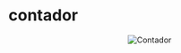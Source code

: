 # contador

<div align="center">
  <img src="https://github.com/user-attachments/assets/fa54b9fb-668b-463f-bc7b-e668e60d388a" alt="Contador">
</div>

